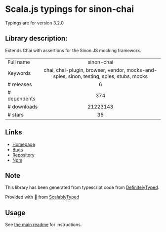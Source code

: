 
# Scala.js typings for sinon-chai

Typings are for version 3.2.0

## Library description:
Extends Chai with assertions for the Sinon.JS mocking framework.

|                    |                 |
| ------------------ | :-------------: |
| Full name          | sinon-chai |
| Keywords           | chai, chai-plugin, browser, vendor, mocks-and-spies, sinon, testing, spies, stubs, mocks |
| # releases         | 6 |
| # dependents       | 374 |
| # downloads        | 21223143 |
| # stars            | 35 |

## Links
- [Homepage](https://github.com/domenic/sinon-chai#readme)
- [Bugs](https://github.com/domenic/sinon-chai/issues)
- [Repository](https://github.com/domenic/sinon-chai)
- [Npm](https://www.npmjs.com/package/sinon-chai)
    


## Note
This library has been generated from typescript code from [DefinitelyTyped](https://definitelytyped.org).

Provided with :purple_heart: from [ScalablyTyped](https://github.com/oyvindberg/ScalablyTyped)

## Usage
See [the main readme](../../readme.md) for instructions.


